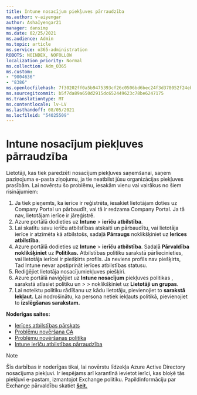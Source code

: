 ```yaml
---
title: Intune nosacījum piekļuves pārraudzība
ms.author: v-aiyengar
author: AshaIyengar21
manager: dansimp
ms.date: 02/25/2021
ms.audience: Admin
ms.topic: article
ms.service: o365-administration
ROBOTS: NOINDEX, NOFOLLOW
localization_priority: Normal
ms.collection: Adm_O365
ms.custom:
- "9004636"
- "8386"
ms.openlocfilehash: 7f30202ff0a5b9475393cf26c0506bd6bec24f3d378052f24ebf7f327cf84689
ms.sourcegitcommit: b5f7da89a650d2915dc652449623c78be6247175
ms.translationtype: MT
ms.contentlocale: lv-LV
ms.lasthandoff: 08/05/2021
ms.locfileid: "54025509"
---
```

# <a name="monitor-intune-conditional-access"></a>Intune nosacījum piekļuves pārraudzība

Lietotāji, kas tiek paredzēti nosacījum piekļuves saņemšanai, saņem paziņojuma e-pasta ziņojumu, ja tie neatbilst jūsu organizācijas piekļuves prasībām. Lai novērstu šo problēmu, iesakām vienu vai vairākus no šiem risinājumiem:

1. Ja tiek pieņemts, ka ierīce ir reģistrēta, iesakiet lietotājam doties uz Company Portal un pārbaudīt, vai tā ir redzama Company Portal. Ja tā nav, lietotājam ierīce ir jāreģistrē.
1. Azure portālā dodieties uz **Intune**  >  **ierīču atbilstība**. 
1. Lai skatītu savu ierīču atbilstības atskaiti un pārbaudītu, vai lietotāja ierīce ir atzīmēta kā atbilstošs, sadaļā **Pārraugs** noklikšķiniet uz **Ierīces atbilstība**.
1. Azure portālā dodieties uz **Intune**  >  **ierīču atbilstība**. Sadaļā **Pārvaldība noklikšķiniet** uz **Politikas.** Atbilstības politiku sarakstā pārliecinieties, vai lietotāja ierīcei ir piešķirts profils. Ja neviens profils nav piešķirts, Tad Intune nevar apstiprināt ierīces atbilstības statusu.
1. Rediģējiet lietotāja nosacījumiekļuves piešķiri.
1. Azure portālā naviģējiet uz **Intune nosacījum** piekļuves politikas , sarakstā atlasiet politiku un  >    >  noklikšķiniet uz **Lietotāji un grupas**.
1. Lai noteiktu politiku rādīšanu uz kādu lietotāju, pievienojiet to **sarakstā Iekļaut.** Lai nodrošinātu, ka persona netiek iekļauts politikā, pievienojiet to **izslēgšanas sarakstam.**

**Noderīgas saites:**

- [Ierīces atbilstības pārskats](https://docs.microsoft.com/intune/device-compliance-get-started)
- [Problēmu novēršana CA](https://docs.microsoft.com/intune/troubleshoot-conditional-access)
- [Problēmu novēršanas politika](https://docs.microsoft.com/intune/troubleshoot-policies-in-microsoft-intune)
- [Intune ierīču atbilstības pārraudzība](https://docs.microsoft.com/intune/compliance-policy-monitor)

> [!NOTE]
> Šīs darbības ir noderīgas tikai, lai novērstu līdzekļa Azure Active Directory nosacījuma piekļuvi. Ir iespējams arī karantīnā ievietot ierīci, kas bloķē tās piekļuvi e-pastam, izmantojot Exchange politiku. Papildinformāciju par Exchange pārvaldību skatiet [**šeit.**](https://docs.microsoft.com/previous-versions/office/exchange-server-2010/ff959225(v=exchg.141))
